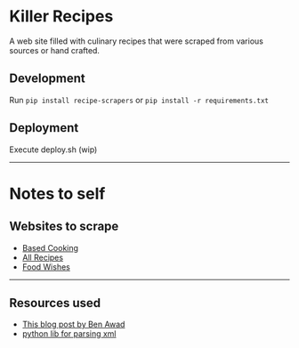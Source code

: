 # Killer Recipes
A web site filled with culinary recipes that were scraped from various sources or hand crafted.

## Development

Run `pip install recipe-scrapers` or `pip install -r requirements.txt`

## Deployment

Execute deploy.sh (wip)

___

# Notes to self

## Websites to scrape
* [Based Cooking](https://based.cooking)
* [All Recipes](https://allrecipes.com)
* [Food Wishes](https://foodwishes.blogspot.com/)

___

## Resources used
* [This blog post by Ben Awad](https://www.benawad.com/scraping-recipe-websites/) 
* [python lib for parsing xml](https://docs.python.org/3/library/xml.etree.elementtree.html)
